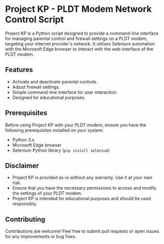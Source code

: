 # Project KP - PLDT Modem Network Control Script

Project KP is a Python script designed to provide a command-line interface for managing parental control and firewall settings on a PLDT modem, targeting your internet provider's network. It utilizes Selenium automation with the Microsoft Edge browser to interact with the web interface of the PLDT modem.

## Features

- Activate and deactivate parental controls.
- Adjust firewall settings.
- Simple command-line interface for user interaction.
- Designed for educational purposes.

## Prerequisites

Before using Project KP with your PLDT modem, ensure you have the following prerequisites installed on your system:

- Python 3.x
- Microsoft Edge browser
- Selenium Python library (`pip install selenium`)


## Disclaimer

- Project KP is provided as-is without any warranty. Use it at your own risk.
- Ensure that you have the necessary permissions to access and modify the settings of your PLDT modem.
- Project KP is intended for educational purposes and should be used responsibly.

## Contributing

Contributions are welcome! Feel free to submit pull requests or open issues for any improvements or bug fixes.

